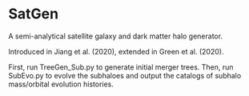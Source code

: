 # SatGen

A semi-analytical satellite galaxy and dark matter halo generator.

Introduced in Jiang et al. (2020), extended in Green et al. (2020).

First, run TreeGen\_Sub.py to generate initial merger trees. Then, run SubEvo.py to evolve the subhaloes and output the catalogs of subhalo mass/orbital evolution histories.
